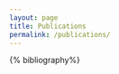 ```yaml
---
layout: page
title: Publications
permalink: /publications/
---
```


<style>
ol {
  list-style: none;
  margin: 0;
  padding: 0;
}

ol > li {
    margin: 0 0 5px;
    list-style:none;
    counter-increment: li;
    text-indent: -3em;
    padding-left: 3em;
/*    padding-left: 40px; text-indent: -40px;
*/
}
ol > li:before {
    min-width:10em;
    margin-left:0px;
    content: "[" counter(li) "]";
    padding-right: 1em;
}

pre {
 margin: 0 50px 15px;
color: #41A5DF;
}

i {
    margin: 0;
}


/*
 li::marker {
   color: red;
 }
 li {
   color: blue;
 }
*/

</style>

{% bibliography%}










